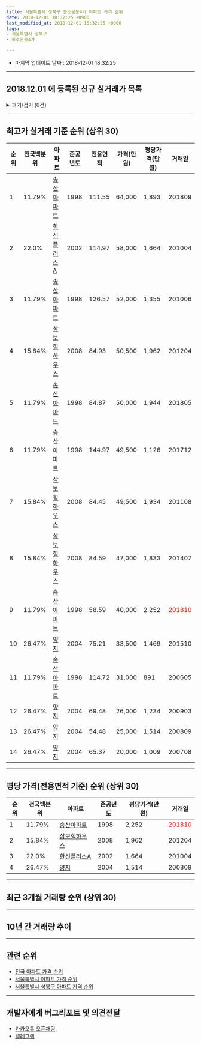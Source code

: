 ```yaml
---
title: 서울특별시 성북구 동소문동4가 아파트 가격 순위
date: 2018-12-01 18:32:25 +0900
last_modified_at: 2018-12-01 18:32:25 +0900
tags:
- 서울특별시 성북구
- 동소문동4가

---
```


* 마지막 업데이트 날짜 : 2018-12-01 18:32:25

---

## 2018.12.01 에 등록된 신규 실거래가 목록

<details>
<summary>펴기/접기 (0건)</summary>
<div markdown="1">

|아파트|전국백분위|준공년도|전용면적|가격(만원)|평당가격(만원)|거래일|
|---|---|---|---|---|---|---|
|없음|||||||


</div>
</details>

---

## 최고가 실거래 기준 순위 (상위 30)


|순위|전국백분위|아파트|준공년도|전용면적|가격(만원)|평당가격(만원)|거래일|
|---|---|---|---|---|---|---|---|
|1|11.79%|[송산아파트](https://search.naver.com/search.naver?query=%EC%84%9C%EC%9A%B8%ED%8A%B9%EB%B3%84%EC%8B%9C+%EC%84%B1%EB%B6%81%EA%B5%AC+%EB%8F%99%EC%86%8C%EB%AC%B8%EB%8F%994%EA%B0%80+%EC%86%A1%EC%82%B0%EC%95%84%ED%8C%8C%ED%8A%B8)|1998|111.55|64,000|1,893|201809|
|2|22.0%|[한신플러스A](https://search.naver.com/search.naver?query=%EC%84%9C%EC%9A%B8%ED%8A%B9%EB%B3%84%EC%8B%9C+%EC%84%B1%EB%B6%81%EA%B5%AC+%EB%8F%99%EC%86%8C%EB%AC%B8%EB%8F%994%EA%B0%80+%ED%95%9C%EC%8B%A0%ED%94%8C%EB%9F%AC%EC%8A%A4A)|2002|114.97|58,000|1,664|201004|
|3|11.79%|[송산아파트](https://search.naver.com/search.naver?query=%EC%84%9C%EC%9A%B8%ED%8A%B9%EB%B3%84%EC%8B%9C+%EC%84%B1%EB%B6%81%EA%B5%AC+%EB%8F%99%EC%86%8C%EB%AC%B8%EB%8F%994%EA%B0%80+%EC%86%A1%EC%82%B0%EC%95%84%ED%8C%8C%ED%8A%B8)|1998|126.57|52,000|1,355|201006|
|4|15.84%|[삼보힐하우스](https://search.naver.com/search.naver?query=%EC%84%9C%EC%9A%B8%ED%8A%B9%EB%B3%84%EC%8B%9C+%EC%84%B1%EB%B6%81%EA%B5%AC+%EB%8F%99%EC%86%8C%EB%AC%B8%EB%8F%994%EA%B0%80+%EC%82%BC%EB%B3%B4%ED%9E%90%ED%95%98%EC%9A%B0%EC%8A%A4)|2008|84.93|50,500|1,962|201204|
|5|11.79%|[송산아파트](https://search.naver.com/search.naver?query=%EC%84%9C%EC%9A%B8%ED%8A%B9%EB%B3%84%EC%8B%9C+%EC%84%B1%EB%B6%81%EA%B5%AC+%EB%8F%99%EC%86%8C%EB%AC%B8%EB%8F%994%EA%B0%80+%EC%86%A1%EC%82%B0%EC%95%84%ED%8C%8C%ED%8A%B8)|1998|84.87|50,000|1,944|201805|
|6|11.79%|[송산아파트](https://search.naver.com/search.naver?query=%EC%84%9C%EC%9A%B8%ED%8A%B9%EB%B3%84%EC%8B%9C+%EC%84%B1%EB%B6%81%EA%B5%AC+%EB%8F%99%EC%86%8C%EB%AC%B8%EB%8F%994%EA%B0%80+%EC%86%A1%EC%82%B0%EC%95%84%ED%8C%8C%ED%8A%B8)|1998|144.97|49,500|1,126|201712|
|7|15.84%|[삼보힐하우스](https://search.naver.com/search.naver?query=%EC%84%9C%EC%9A%B8%ED%8A%B9%EB%B3%84%EC%8B%9C+%EC%84%B1%EB%B6%81%EA%B5%AC+%EB%8F%99%EC%86%8C%EB%AC%B8%EB%8F%994%EA%B0%80+%EC%82%BC%EB%B3%B4%ED%9E%90%ED%95%98%EC%9A%B0%EC%8A%A4)|2008|84.45|49,500|1,934|201108|
|8|15.84%|[삼보힐하우스](https://search.naver.com/search.naver?query=%EC%84%9C%EC%9A%B8%ED%8A%B9%EB%B3%84%EC%8B%9C+%EC%84%B1%EB%B6%81%EA%B5%AC+%EB%8F%99%EC%86%8C%EB%AC%B8%EB%8F%994%EA%B0%80+%EC%82%BC%EB%B3%B4%ED%9E%90%ED%95%98%EC%9A%B0%EC%8A%A4)|2008|84.59|47,000|1,833|201407|
|9|11.79%|[송산아파트](https://search.naver.com/search.naver?query=%EC%84%9C%EC%9A%B8%ED%8A%B9%EB%B3%84%EC%8B%9C+%EC%84%B1%EB%B6%81%EA%B5%AC+%EB%8F%99%EC%86%8C%EB%AC%B8%EB%8F%994%EA%B0%80+%EC%86%A1%EC%82%B0%EC%95%84%ED%8C%8C%ED%8A%B8)|1998|58.59|40,000|2,252|<span style="color:red">201810</span>|
|10|26.47%|[양지](https://search.naver.com/search.naver?query=%EC%84%9C%EC%9A%B8%ED%8A%B9%EB%B3%84%EC%8B%9C+%EC%84%B1%EB%B6%81%EA%B5%AC+%EB%8F%99%EC%86%8C%EB%AC%B8%EB%8F%994%EA%B0%80+%EC%96%91%EC%A7%80)|2004|75.21|33,500|1,469|201510|
|11|11.79%|[송산아파트](https://search.naver.com/search.naver?query=%EC%84%9C%EC%9A%B8%ED%8A%B9%EB%B3%84%EC%8B%9C+%EC%84%B1%EB%B6%81%EA%B5%AC+%EB%8F%99%EC%86%8C%EB%AC%B8%EB%8F%994%EA%B0%80+%EC%86%A1%EC%82%B0%EC%95%84%ED%8C%8C%ED%8A%B8)|1998|114.72|31,000|891|200605|
|12|26.47%|[양지](https://search.naver.com/search.naver?query=%EC%84%9C%EC%9A%B8%ED%8A%B9%EB%B3%84%EC%8B%9C+%EC%84%B1%EB%B6%81%EA%B5%AC+%EB%8F%99%EC%86%8C%EB%AC%B8%EB%8F%994%EA%B0%80+%EC%96%91%EC%A7%80)|2004|69.48|26,000|1,234|200903|
|13|26.47%|[양지](https://search.naver.com/search.naver?query=%EC%84%9C%EC%9A%B8%ED%8A%B9%EB%B3%84%EC%8B%9C+%EC%84%B1%EB%B6%81%EA%B5%AC+%EB%8F%99%EC%86%8C%EB%AC%B8%EB%8F%994%EA%B0%80+%EC%96%91%EC%A7%80)|2004|54.48|25,000|1,514|200809|
|14|26.47%|[양지](https://search.naver.com/search.naver?query=%EC%84%9C%EC%9A%B8%ED%8A%B9%EB%B3%84%EC%8B%9C+%EC%84%B1%EB%B6%81%EA%B5%AC+%EB%8F%99%EC%86%8C%EB%AC%B8%EB%8F%994%EA%B0%80+%EC%96%91%EC%A7%80)|2004|65.37|20,000|1,009|200708|


---

## 평당 가격(전용면적 기준) 순위 (상위 30)


|순위|전국백분위|아파트|준공년도|평당가격(만원)|거래일|
|---|---|---|---|---|---|
|1|11.79%|[송산아파트](https://search.naver.com/search.naver?query=%EC%84%9C%EC%9A%B8%ED%8A%B9%EB%B3%84%EC%8B%9C+%EC%84%B1%EB%B6%81%EA%B5%AC+%EB%8F%99%EC%86%8C%EB%AC%B8%EB%8F%994%EA%B0%80+%EC%86%A1%EC%82%B0%EC%95%84%ED%8C%8C%ED%8A%B8)|1998|2,252|<span style="color:red">201810</span>|
|2|15.84%|[삼보힐하우스](https://search.naver.com/search.naver?query=%EC%84%9C%EC%9A%B8%ED%8A%B9%EB%B3%84%EC%8B%9C+%EC%84%B1%EB%B6%81%EA%B5%AC+%EB%8F%99%EC%86%8C%EB%AC%B8%EB%8F%994%EA%B0%80+%EC%82%BC%EB%B3%B4%ED%9E%90%ED%95%98%EC%9A%B0%EC%8A%A4)|2008|1,962|201204|
|3|22.0%|[한신플러스A](https://search.naver.com/search.naver?query=%EC%84%9C%EC%9A%B8%ED%8A%B9%EB%B3%84%EC%8B%9C+%EC%84%B1%EB%B6%81%EA%B5%AC+%EB%8F%99%EC%86%8C%EB%AC%B8%EB%8F%994%EA%B0%80+%ED%95%9C%EC%8B%A0%ED%94%8C%EB%9F%AC%EC%8A%A4A)|2002|1,664|201004|
|4|26.47%|[양지](https://search.naver.com/search.naver?query=%EC%84%9C%EC%9A%B8%ED%8A%B9%EB%B3%84%EC%8B%9C+%EC%84%B1%EB%B6%81%EA%B5%AC+%EB%8F%99%EC%86%8C%EB%AC%B8%EB%8F%994%EA%B0%80+%EC%96%91%EC%A7%80)|2004|1,514|200809|


---

## 최근 3개월 거래량 순위 (상위 30)


<div style="width:100%;">
    <canvas id="deal_count_ranking" height="250"></canvas>
</div>


<script>
new Chart(document.getElementById("deal_count_ranking"), {
    type: 'horizontalBar',
    data: {
        labels: ['송산아파트'],
        datasets: [{
            label: '실거래 수',
            data: [2],
            borderColor: "rgba(255, 0, 128, 1)",
            backgroundColor: "rgba(255, 0, 128, 0.5)",
            fill: false,
        }]
    },
    options: {
        responsive: true,
        title: {
            display: true,
            text: '최근 3개월 거래량 순위'
        },
        tooltips: {
            mode: 'index',
            intersect: false,
            callbacks: {
                title: function(tooltipItems, data) {
                    return "실거래 수:";
                },
                label: function(tooltipItem, data) {
                    return data.labels[tooltipItem.index] + ": " + tooltipItem.xLabel;
                }
            }
        },
        hover: {
            mode: 'nearest',
            intersect: true
        },
        scales: {
            xAxes: [{
                display: true,
                scaleLabel: {
                    display: true,
                    labelString: '실거래 수'
                },
                ticks: {
                    suggestedMin: 0,
                }
            }],
            yAxes: [{
                display: true,
                ticks: {
                    autoSkip: false,
                    callback: function(value, index, values) {
                        if (value.length > 15)
                            return value.substr(0, 13) + "...";
                        else
                            return value;
                    }
                },
                scaleLabel: {
                    display: false,
                }
            }]
        }
    }
});

</script>


---

## 10년 간 거래량 추이


<div style="width:100%;">
    <canvas id="deal_progress" height="250"></canvas>
</div>

<script>
new Chart(document.getElementById("deal_progress"), {
    type: 'line',
    data: {
        labels: ['200812','200901','200902','200903','200904','200905','200906','200907','200908','200909','200910','200911','200912','201001','201002','201003','201004','201005','201006','201007','201008','201009','201010','201011','201012','201101','201102','201103','201104','201105','201106','201107','201108','201109','201110','201111','201112','201201','201202','201203','201204','201205','201206','201207','201208','201209','201210','201211','201212','201301','201302','201303','201304','201305','201306','201307','201308','201309','201310','201311','201312','201401','201402','201403','201404','201405','201406','201407','201408','201409','201410','201411','201412','201501','201502','201503','201504','201505','201506','201507','201508','201509','201510','201511','201512','201601','201602','201603','201604','201605','201606','201607','201608','201609','201610','201611','201612','201701','201702','201703','201704','201705','201706','201707','201708','201709','201710','201711','201712','201801','201802','201803','201804','201805','201806','201807','201808','201809','201810','201811','201812'],
        datasets: [{
            label: '실거래 수',
            pointRadius: 1,
            data: [0, 1, 1, 3, 0, 0, 1, 2, 1, 2, 0, 1, 0, 2, 1, 0, 1, 2, 2, 2, 1, 3, 2, 6, 1, 3, 3, 2, 2, 2, 2, 0, 3, 2, 2, 0, 3, 3, 0, 2, 1, 0, 0, 1, 0, 2, 2, 3, 0, 0, 0, 1, 3, 0, 0, 1, 2, 2, 3, 0, 1, 2, 3, 1, 2, 3, 1, 1, 0, 2, 2, 2, 2, 0, 2, 3, 4, 5, 1, 1, 2, 1, 4, 2, 1, 1, 1, 1, 4, 2, 6, 1, 4, 4, 4, 1, 1, 1, 1, 3, 0, 0, 1, 5, 0, 1, 1, 0, 1, 1, 2, 4, 2, 3, 2, 1, 1, 2, 2, 0, 0],
            borderColor: "rgba(255, 201, 14, 1)",
            backgroundColor: "rgba(255, 201, 14, 0.5)",
            fill: true,
        }]
    },
    options: {
        responsive: true,
        title: {
            display: true,
            text: '10년간 거래량 추이'
        },
        tooltips: {
            mode: 'index',
            intersect: false,
        },
        hover: {
            mode: 'nearest',
            intersect: true
        },
        scales: {
            xAxes: [{
                display: true,
                scaleLabel: {
                    display: true,
                    labelString: '년/월'
                }
            }],
            yAxes: [{
                display: true,
                ticks: {
                    suggestedMin: 0,
                },
                scaleLabel: {
                    display: true,
                    labelString: '실거래 수'
                }
            }]
        }
    }
});

</script>


---

## 관련 순위

- [전국 아파트 가격 순위](https://inasie.github.io/apt-ranking/전국)
- [서울특별시 아파트 가격 순위](https://inasie.github.io/apt-ranking/서울특별시)
- [서울특별시 성북구 아파트 가격 순위](https://inasie.github.io/apt-ranking/서울특별시-성북구)


---

## 개발자에게 버그리포트 및 의견전달

- [카카오톡 오픈채팅](https://open.kakao.com/o/gLJUAP4)
- [텔레그램](https://t.me/inasie)

